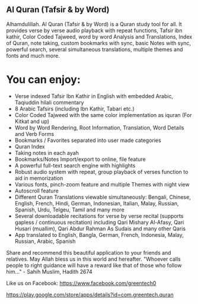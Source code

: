 ## Al Quran (Tafsir & by Word)

Alhamdulillah. Al Quran (Tafsir & by Word) is a Quran study tool for all. It provides verse by verse audio playback with repeat functions, Tafsir ibn kathir, Color Coded Tajweed, word by word Analysis and Translations, Index of Quran, note taking, custom bookmarks with sync, basic Notes with sync, powerful search, several simultaneous translations, multiple themes and fonts and much more.

# You can enjoy:
- Verse indexed Tafsir Ibn Kathir in English with embedded Arabic, Taqiuddin hilali commentary
- 8 Arabic Tafsirs (including Ibn Kathir, Tabari etc.)
- Color Coded Tajweed with the same color implementation as iquran (For Kitkat and up)
- Word by Word Rendering, Root Information, Translation, Word Details and Verb Forms
- Bookmarks / Favorites separated into user made categories
- Quran Index
- Taking notes in each ayah 
- Bookmarks/Notes Import/export to online, file feature
- A powerful full-text search engine with highlights
- Robust audio system with repeat, group playback of verses function to aid in memorization
- Various fonts, pinch-zoom feature and multiple Themes with night view
- Autoscroll feature
- Different Quran Translations viewable simultaneously: Bengali, Chinese, English, French, Hindi, German, Indonesian, Italian, Malay, Russian, Spanish, Urdu, Telgeu, Tamil and many more
- Several downloadable recitations for verse by verse recital (supports gapless / continuous recitation) including Qari Mishary Al-Afasy, Qari Husari (muallim), Qari Abdur Rahman As Sudais and many other Qaris
- App translated to English, Bangla, German, French, Indonesia, Malay, Russian, Arabic, Spanish

Share and recommend this beautiful application to your friends and relatives. May Allah bless us in this world and hereafter.
"Whoever calls people to right guidance will have a reward like that of those who follow him..." - Sahih Muslim, Hadith 2674

Like us on Facebook: https://www.facebook.com/greentech0

https://play.google.com/store/apps/details?id=com.greentech.quran

